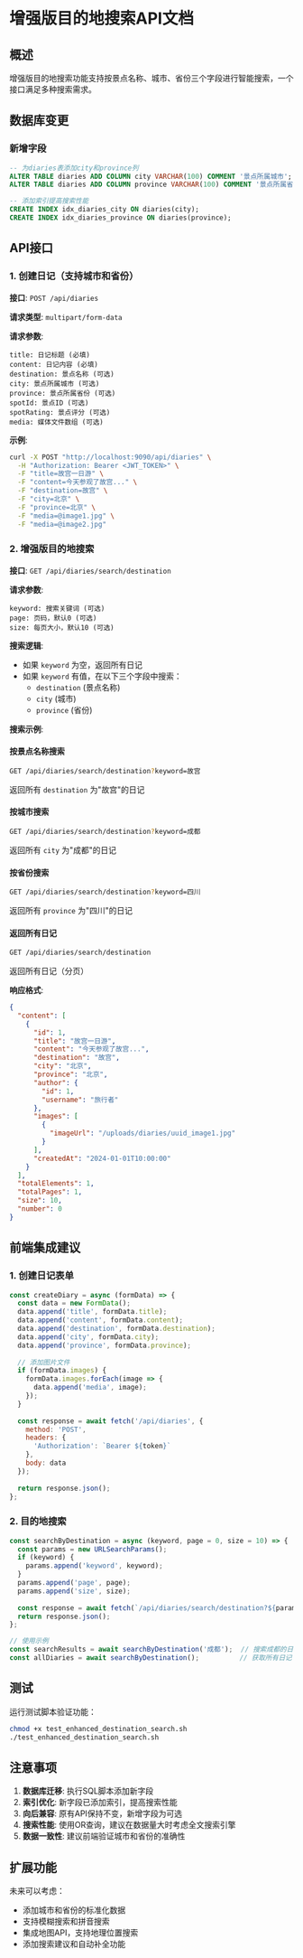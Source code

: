 # 增强版目的地搜索API文档

## 概述

增强版目的地搜索功能支持按景点名称、城市、省份三个字段进行智能搜索，一个接口满足多种搜索需求。

## 数据库变更

### 新增字段
```sql
-- 为diaries表添加city和province列
ALTER TABLE diaries ADD COLUMN city VARCHAR(100) COMMENT '景点所属城市';
ALTER TABLE diaries ADD COLUMN province VARCHAR(100) COMMENT '景点所属省份';

-- 添加索引提高搜索性能
CREATE INDEX idx_diaries_city ON diaries(city);
CREATE INDEX idx_diaries_province ON diaries(province);
```

## API接口

### 1. 创建日记（支持城市和省份）

**接口**: `POST /api/diaries`

**请求类型**: `multipart/form-data`

**请求参数**:
```form-data
title: 日记标题 (必填)
content: 日记内容 (必填)
destination: 景点名称 (可选)
city: 景点所属城市 (可选)
province: 景点所属省份 (可选)
spotId: 景点ID (可选)
spotRating: 景点评分 (可选)
media: 媒体文件数组 (可选)
```

**示例**:
```bash
curl -X POST "http://localhost:9090/api/diaries" \
  -H "Authorization: Bearer <JWT_TOKEN>" \
  -F "title=故宫一日游" \
  -F "content=今天参观了故宫..." \
  -F "destination=故宫" \
  -F "city=北京" \
  -F "province=北京" \
  -F "media=@image1.jpg" \
  -F "media=@image2.jpg"
```

### 2. 增强版目的地搜索

**接口**: `GET /api/diaries/search/destination`

**请求参数**:
```query
keyword: 搜索关键词 (可选)
page: 页码，默认0 (可选)
size: 每页大小，默认10 (可选)
```

**搜索逻辑**:
- 如果 `keyword` 为空，返回所有日记
- 如果 `keyword` 有值，在以下三个字段中搜索：
  - `destination` (景点名称)
  - `city` (城市)
  - `province` (省份)

**搜索示例**:

#### 按景点名称搜索
```bash
GET /api/diaries/search/destination?keyword=故宫
```
返回所有 `destination` 为"故宫"的日记

#### 按城市搜索
```bash
GET /api/diaries/search/destination?keyword=成都
```
返回所有 `city` 为"成都"的日记

#### 按省份搜索
```bash
GET /api/diaries/search/destination?keyword=四川
```
返回所有 `province` 为"四川"的日记

#### 返回所有日记
```bash
GET /api/diaries/search/destination
```
返回所有日记（分页）

**响应格式**:
```json
{
  "content": [
    {
      "id": 1,
      "title": "故宫一日游",
      "content": "今天参观了故宫...",
      "destination": "故宫",
      "city": "北京",
      "province": "北京",
      "author": {
        "id": 1,
        "username": "旅行者"
      },
      "images": [
        {
          "imageUrl": "/uploads/diaries/uuid_image1.jpg"
        }
      ],
      "createdAt": "2024-01-01T10:00:00"
    }
  ],
  "totalElements": 1,
  "totalPages": 1,
  "size": 10,
  "number": 0
}
```

## 前端集成建议

### 1. 创建日记表单
```javascript
const createDiary = async (formData) => {
  const data = new FormData();
  data.append('title', formData.title);
  data.append('content', formData.content);
  data.append('destination', formData.destination);
  data.append('city', formData.city);
  data.append('province', formData.province);
  
  // 添加图片文件
  if (formData.images) {
    formData.images.forEach(image => {
      data.append('media', image);
    });
  }
  
  const response = await fetch('/api/diaries', {
    method: 'POST',
    headers: {
      'Authorization': `Bearer ${token}`
    },
    body: data
  });
  
  return response.json();
};
```

### 2. 目的地搜索
```javascript
const searchByDestination = async (keyword, page = 0, size = 10) => {
  const params = new URLSearchParams();
  if (keyword) {
    params.append('keyword', keyword);
  }
  params.append('page', page);
  params.append('size', size);
  
  const response = await fetch(`/api/diaries/search/destination?${params}`);
  return response.json();
};

// 使用示例
const searchResults = await searchByDestination('成都');  // 搜索成都的日记
const allDiaries = await searchByDestination();          // 获取所有日记
```

## 测试

运行测试脚本验证功能：
```bash
chmod +x test_enhanced_destination_search.sh
./test_enhanced_destination_search.sh
```

## 注意事项

1. **数据库迁移**: 执行SQL脚本添加新字段
2. **索引优化**: 新字段已添加索引，提高搜索性能
3. **向后兼容**: 原有API保持不变，新增字段为可选
4. **搜索性能**: 使用OR查询，建议在数据量大时考虑全文搜索引擎
5. **数据一致性**: 建议前端验证城市和省份的准确性

## 扩展功能

未来可以考虑：
- 添加城市和省份的标准化数据
- 支持模糊搜索和拼音搜索
- 集成地图API，支持地理位置搜索
- 添加搜索建议和自动补全功能 